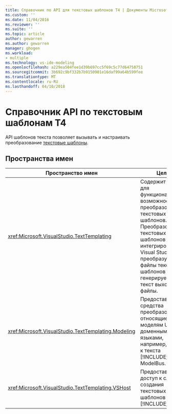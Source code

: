 ```yaml
---
title: Справочник по API для текстовых шаблонов T4 | Документы Microsoft
ms.custom: ''
ms.date: 11/04/2016
ms.reviewer: ''
ms.suite: ''
ms.topic: article
author: gewarren
ms.author: gewarren
manager: ghogen
ms.workload:
- multiple
ms.technology: vs-ide-modeling
ms.openlocfilehash: a229ea504fee1d39b697cc5f69c5c77d64758751
ms.sourcegitcommit: 3b692c9bf332b7b9150901e16daf99a64b599fee
ms.translationtype: MT
ms.contentlocale: ru-RU
ms.lasthandoff: 04/10/2018
---
```

# <a name="api-reference-for-t4-text-templates"></a>Справочник API по текстовым шаблонам T4
API шаблонов текста позволяет вызывать и настраивать преобразование [текстовые шаблоны](../modeling/code-generation-and-t4-text-templates.md).  
  
## <a name="namespaces"></a>Пространства имен  
  
|Пространство имен|Цель|  
|---------------|-------------|  
|<xref:Microsoft.VisualStudio.TextTemplating>|Содержит классы для функциональные возможности преобразования текстовых шаблонов. Преобразования текстовых шаблонов интегрирован в Visual Studio и преобразует файлы текстовых шаблонов в генерируемый текст выходные файлы.|  
|<xref:Microsoft.VisualStudio.TextTemplating.Modeling>|Предоставляет средства преобразования, относящиеся к моделям UML и доменными языками, например, доступ к текста [!INCLUDE[vsprvs](../code-quality/includes/vsprvs_md.md)] ModelBus.|  
|<xref:Microsoft.VisualStudio.TextTemplating.VSHost>|Предоставляет доступ к службой создания текстовых шаблонов в [!INCLUDE[vsprvs](../code-quality/includes/vsprvs_md.md)].|